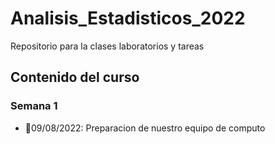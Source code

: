 # Analisis_Estadisticos_2022

Repositorio para la clases laboratorios y tareas

## Contenido del curso

### Semana 1
* :date:09/08/2022: Preparacion de nuestro equipo de computo 
